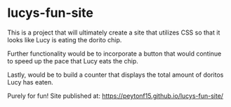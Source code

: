 # lucys-fun-site

This is a project that will ultimately create a site that utilizes CSS so that it looks like Lucy is eating the dorito chip. 

Further functionality would be to incorporate a button that would continue to speed up the pace that Lucy eats the chip.

Lastly, would be to build a counter that displays the total amount of doritos Lucy has eaten. 

Purely for fun! Site published at: https://peytonf15.github.io/lucys-fun-site/
